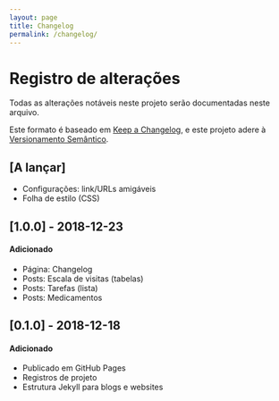```yaml
---
layout: page
title: Changelog
permalink: /changelog/
---
```


# Registro de alterações
Todas as alterações notáveis neste projeto serão documentadas neste arquivo.

Este formato é baseado em [Keep a Changelog](https://keepachangelog.com/en/1.0.0/),
e este projeto adere à [Versionamento Semântico](https://semver.org/spec/v2.0.0.html).

## [A lançar]
- Configurações: link/URLs amigáveis
- Folha de estilo (CSS)

## [1.0.0] - 2018-12-23
#### Adicionado
- Página: Changelog
- Posts: Escala de visitas (tabelas)
- Posts: Tarefas (lista)
- Posts: Medicamentos


## [0.1.0] - 2018-12-18
#### Adicionado
- Publicado em GitHub Pages
- Registros de projeto
- Estrutura Jekyll para blogs e websites